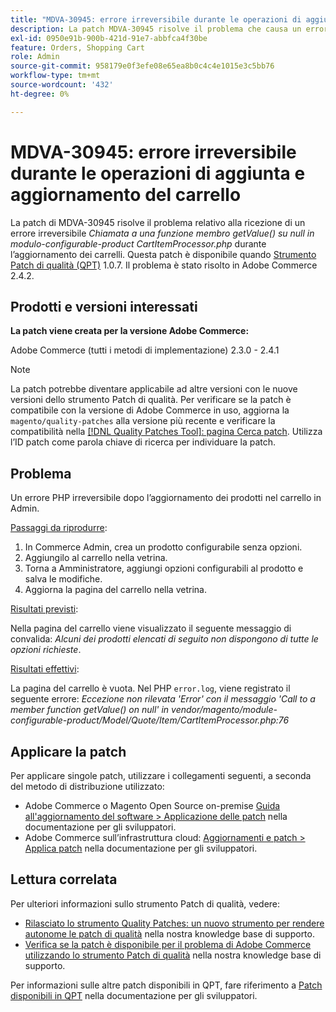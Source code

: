 ```yaml
---
title: "MDVA-30945: errore irreversibile durante le operazioni di aggiunta e aggiornamento del carrello"
description: La patch MDVA-30945 risolve il problema che causa un errore irreversibile *Chiamata a una funzione membro getValue() su null in Module-configurable-product CartItemProcessor.php* durante l'aggiornamento dei carrelli. Questa patch è disponibile quando è installato [Quality Patches Tool (QPT)](/help/announcements/adobe-commerce-announcements/magento-quality-patches-released-new-tool-to-self-serve-quality-patches.md) 1.0.7. Il problema è stato risolto in Adobe Commerce 2.4.2.
exl-id: 0950e91b-900b-421d-91e7-abbfca4f30be
feature: Orders, Shopping Cart
role: Admin
source-git-commit: 958179e0f3efe08e65ea8b0c4c4e1015e3c5bb76
workflow-type: tm+mt
source-wordcount: '432'
ht-degree: 0%

---
```


# MDVA-30945: errore irreversibile durante le operazioni di aggiunta e aggiornamento del carrello

La patch di MDVA-30945 risolve il problema relativo alla ricezione di un errore irreversibile *Chiamata a una funzione membro getValue() su null in modulo-configurable-product CartItemProcessor.php* durante l’aggiornamento dei carrelli. Questa patch è disponibile quando [Strumento Patch di qualità (QPT)](/help/announcements/adobe-commerce-announcements/magento-quality-patches-released-new-tool-to-self-serve-quality-patches.md) 1.0.7. Il problema è stato risolto in Adobe Commerce 2.4.2.

## Prodotti e versioni interessati

**La patch viene creata per la versione Adobe Commerce:**

Adobe Commerce (tutti i metodi di implementazione) 2.3.0 - 2.4.1

>[!NOTE]
>
>La patch potrebbe diventare applicabile ad altre versioni con le nuove versioni dello strumento Patch di qualità. Per verificare se la patch è compatibile con la versione di Adobe Commerce in uso, aggiorna la `magento/quality-patches` alla versione più recente e verificare la compatibilità nella [[!DNL Quality Patches Tool]: pagina Cerca patch](https://devdocs.magento.com/quality-patches/tool.html#patch-grid). Utilizza l’ID patch come parola chiave di ricerca per individuare la patch.

## Problema

Un errore PHP irreversibile dopo l’aggiornamento dei prodotti nel carrello in Admin.

<u>Passaggi da riprodurre</u>:

1. In Commerce Admin, crea un prodotto configurabile senza opzioni.
1. Aggiungilo al carrello nella vetrina.
1. Torna a Amministratore, aggiungi opzioni configurabili al prodotto e salva le modifiche.
1. Aggiorna la pagina del carrello nella vetrina.

<u>Risultati previsti</u>:

Nella pagina del carrello viene visualizzato il seguente messaggio di convalida: *Alcuni dei prodotti elencati di seguito non dispongono di tutte le opzioni richieste*.

<u>Risultati effettivi</u>:

La pagina del carrello è vuota. Nel PHP `error.log`, viene registrato il seguente errore: *Eccezione non rilevata &#39;Error&#39; con il messaggio &#39;Call to a member function getValue() on null&#39; in vendor/magento/module-configurable-product/Model/Quote/Item/CartItemProcessor.php:76*

## Applicare la patch

Per applicare singole patch, utilizzare i collegamenti seguenti, a seconda del metodo di distribuzione utilizzato:

* Adobe Commerce o Magento Open Source on-premise [Guida all&#39;aggiornamento del software > Applicazione delle patch](https://devdocs.magento.com/guides/v2.4/comp-mgr/patching/mqp.html) nella documentazione per gli sviluppatori.
* Adobe Commerce sull’infrastruttura cloud: [Aggiornamenti e patch > Applica patch](https://devdocs.magento.com/cloud/project/project-patch.html) nella documentazione per gli sviluppatori.

## Lettura correlata

Per ulteriori informazioni sullo strumento Patch di qualità, vedere:

* [Rilasciato lo strumento Quality Patches: un nuovo strumento per rendere autonome le patch di qualità](/help/announcements/adobe-commerce-announcements/magento-quality-patches-released-new-tool-to-self-serve-quality-patches.md) nella nostra knowledge base di supporto.
* [Verifica se la patch è disponibile per il problema di Adobe Commerce utilizzando lo strumento Patch di qualità](/help/support-tools/patches-available-in-qpt-tool/check-patch-for-magento-issue-with-magento-quality-patches.md) nella nostra knowledge base di supporto.

Per informazioni sulle altre patch disponibili in QPT, fare riferimento a [Patch disponibili in QPT](https://devdocs.magento.com/quality-patches/tool.html#patch-grid) nella documentazione per gli sviluppatori.

